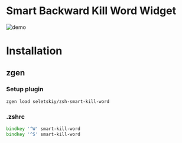 # Smart Backward Kill Word Widget

![demo](https://raw.githubusercontent.com/seletskiy/zsh-smart-kill-word/master/smart-kill-word.gif)

# Installation

## zgen

### Setup plugin

```zsh
zgen load seletskiy/zsh-smart-kill-word
```

### .zshrc

```zsh
bindkey '^W' smart-kill-word
bindkey '^S' smart-kill-word
```
